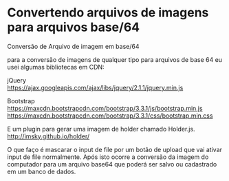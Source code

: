 Convertendo arquivos de imagens para arquivos base/64
============

Conversão de Arquivo de imagem em base/64

para a conversão de imagens de qualquer tipo para arquivos de base 64 eu usei algumas bibliotecas em CDN:

jQuery<br>
https://ajax.googleapis.com/ajax/libs/jquery/2.1.1/jquery.min.js<br>

Bootstrap<br>
https://maxcdn.bootstrapcdn.com/bootstrap/3.3.1/js/bootstrap.min.js<br>
https://maxcdn.bootstrapcdn.com/bootstrap/3.3.1/css/bootstrap.min.css<br>

E um plugin para gerar uma imagem de holder chamado Holder.js.
http://imsky.github.io/holder/


O que faço é mascarar o input de file por um botão de upload que vai ativar input de file normalmente.
Após isto ocorre a conversão da imagem do computador para um arquivo base64 que poderá ser salvo ou cadastrado em um banco de dados.
